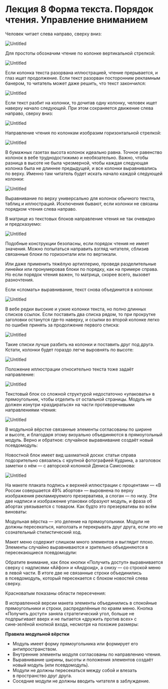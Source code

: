# Лекция 8 Форма текста. Порядок чтения. Управление вниманием

Человек читает слева направо, сверху вниз:

![Untitled](Home/База%20знаний/Школа%20редакторов/Типографика%20и%20вёрстка/Лекция%208%20Форма%20текста%20Порядок%20чтения%20Управление/Untitled.png)

Для простоты обозначим чтение по колонке вертикальной стрелкой:

![Untitled](Home/База%20знаний/Школа%20редакторов/Типографика%20и%20вёрстка/Лекция%208%20Форма%20текста%20Порядок%20чтения%20Управление/Untitled%201.png)

Если колонка текста разорвана иллюстрацией, чтение прерывается, и глаз ищет продолжение. Если текст разорван посторонним рекламным банером, то читатель может даже решить, что текст закончился:

![Untitled](Home/База%20знаний/Школа%20редакторов/Типографика%20и%20вёрстка/Лекция%208%20Форма%20текста%20Порядок%20чтения%20Управление/Untitled%202.png)

Если текст разбит на колонки, то дочитав одну колонку, человек ищет наверху начало следующей. При этом сохраняется движение слева направо, сверху вниз:

![Untitled](Home/База%20знаний/Школа%20редакторов/Типографика%20и%20вёрстка/Лекция%208%20Форма%20текста%20Порядок%20чтения%20Управление/Untitled%203.png)

Направление чтения по колонкам изобразим горизонтальной стрелкой:

![Untitled](Home/База%20знаний/Школа%20редакторов/Типографика%20и%20вёрстка/Лекция%208%20Форма%20текста%20Порядок%20чтения%20Управление/Untitled%204.png)

В бумажных газетах высота колонок идеально равна. Точное равенство колонок в вебе труднодостижимо и необязательно. Важно, чтобы разница в высоте не была чрезмерной, чтобы каждая следующая колонка была не длиннее предыдущей, и все колонки выравнивались по верху. Именно там читатель будет искать начало каждой следующей колонки:

![Untitled](Home/База%20знаний/Школа%20редакторов/Типографика%20и%20вёрстка/Лекция%208%20Форма%20текста%20Порядок%20чтения%20Управление/Untitled%205.png)

Выравнивание по верху универсально для колонок обычного текста, таблиц и иллюстраций. Исключения бывают, если колонки не связаны порядком чтения слева направо.

В матрице из текстовых блоков направление чтения не так очевидно и предсказуемо:

![Untitled](Home/База%20знаний/Школа%20редакторов/Типографика%20и%20вёрстка/Лекция%208%20Форма%20текста%20Порядок%20чтения%20Управление/Untitled%206.png)

Подобные конструкции безопасны, если порядок чтения не имеет значения. Можно попытаться направить взгляд читателя, сблизив связанные блоки по горизонтали или по вертикали.

Или даже применить тяжёлую артиллерию, проведя разделительные линейки или пронумеровав блоки по порядку, как на примере справа. Но если порядок чтения важен, то матрица, скорее всего, вызовет разночтения.

Если «сломать» выравнивание, текст снова объединится в колонки:

![Untitled](Home/База%20знаний/Школа%20редакторов/Типографика%20и%20вёрстка/Лекция%208%20Форма%20текста%20Порядок%20чтения%20Управление/Untitled%207.png)

В вебе редки высокие и узкие колонки текста, но полно длинных списков ссылок. Если поставить два списка рядом, то при прокрутке заголовки останутся где‑то наверху, и ссылки во второй колонке легко по ошибке принять за продолжение первого списка:

![Untitled](Home/База%20знаний/Школа%20редакторов/Типографика%20и%20вёрстка/Лекция%208%20Форма%20текста%20Порядок%20чтения%20Управление/Untitled%208.png)

Такие списки лучше разбить на колонки и поставить друг под друга. Кстати, колонки будет гораздо легче выровнять по высоте:

![Untitled](Home/База%20знаний/Школа%20редакторов/Типографика%20и%20вёрстка/Лекция%208%20Форма%20текста%20Порядок%20чтения%20Управление/Untitled%209.png)

Положение иллюстрации относительно текста тоже задаёт направление:

![Untitled](Home/База%20знаний/Школа%20редакторов/Типографика%20и%20вёрстка/Лекция%208%20Форма%20текста%20Порядок%20чтения%20Управление/Untitled%2010.png)

Текстовый блок со сложной структурой недостаточно «упаковать» в прямоугольник, чтобы отделить от остальной страницы. Модуль не должен изнутри «раздираться» на части противоречивыми направлениями чтения:

![Untitled](Home/База%20знаний/Школа%20редакторов/Типографика%20и%20вёрстка/Лекция%208%20Форма%20текста%20Порядок%20чтения%20Управление/Untitled%2011.png)

В модульной вёрстке связанные элементы согласованы по ширине и высоте, и благодаря этому визуально объединяются в прямоугольный модуль. Верно и обратное: случайное выравнивание создаёт новый псевдомодуль:

Новостной блок имеет вид шахматной доски: статьи справа подозрительно связались с крупной фотографией Кудрина, а заголовок заметки о нём — с авторской колонкой Дениса Самсонова:

![Untitled](Home/База%20знаний/Школа%20редакторов/Типографика%20и%20вёрстка/Лекция%208%20Форма%20текста%20Порядок%20чтения%20Управление/Untitled%2012.png)

На макете плаката подпись к верхней иллюстрации с процентами — «В России совершается 49% абортов» — выровнена по верху изображения рекламируемого презерватива, а слоган — по низу. Эти две надписи и изображение упаковки образуют модуль, и фраза об абортах увязывается с товаром. Как будто это презервативы во всём виноваты:

Модульная вёрстка — это деление на прямоугольники. Модули не должны пересекаться, наползать и перекрывать друг друга, если это не сознательный стилистический ход.

Макет меню содержит слишком много элементов и выглядит плохо. Элементы случайно выравниваются и зрительно объединяются в пересекающиеся псевдомодули:

Обратите внимание, как блок кнопки «Получить доступ» выравнивается сверху с надписями «Айфон» и «Андроид», а снизу — со строкой меню в левой части. В итоге две не связанные строки объединились в псевдомодуль, который пересекается с блоком новостей слева сверху.

Красноватым показаны области пересечения:

В исправленной версии макета элементы объединились в спокойные прямоугольники и строки, распределённые по краям меню. Кнопка «Получить доступ» заняла стратегический угол, больше не подпрыгивает вверх и не пытается «дружить против всех» с сине‑зелёной кнопкой входа, несмотря на похожие размеры:

****Правила модульной вёрстки****

- Модуль имеет форму прямоугольника или формирует его антипространством.
- Внутренние элементы модуля согласованы по направлению чтения.
- Выравнивание ширины, высоты и положения элементов создаёт новый модуль (или псевдомодуль).
- Модули не должны пересекаться между собой и влезать в пространство друг друга.
- Соседние модули не должны вводить читателя в заблуждение.
